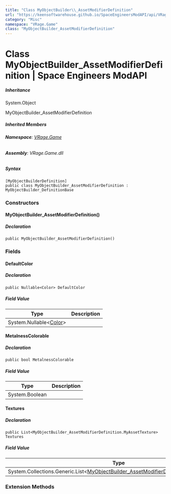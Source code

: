 ```yaml
---
title: "Class MyObjectBuilder\\_AssetModifierDefinition"
url: "https://keensoftwarehouse.github.io/SpaceEngineersModAPI/api/VRage.Game.MyObjectBuilder_AssetModifierDefinition.html"
category: "Misc"
namespace: "VRage.Game"
class: "MyObjectBuilder_AssetModifierDefinition"
---
```


# Class MyObjectBuilder\_AssetModifierDefinition | Space Engineers ModAPI

##### Inheritance

System.Object

MyObjectBuilder\_AssetModifierDefinition

##### Inherited Members

###### **Namespace**: [VRage.Game](https://keensoftwarehouse.github.io/SpaceEngineersModAPI/api/VRage.Game.html)

###### **Assembly**: VRage.Game.dll

##### Syntax

```
[MyObjectBuilderDefinition]
public class MyObjectBuilder_AssetModifierDefinition : MyObjectBuilder_DefinitionBase
```

### Constructors

#### MyObjectBuilder\_AssetModifierDefinition()

##### Declaration

```
public MyObjectBuilder_AssetModifierDefinition()
```

### Fields

#### DefaultColor

##### Declaration

```
public Nullable<Color> DefaultColor
```

##### Field Value

| Type | Description |
| --- | --- |
| System.Nullable<[Color](https://keensoftwarehouse.github.io/SpaceEngineersModAPI/api/VRageMath.Color.html)\> |     |

#### MetalnessColorable

##### Declaration

```
public bool MetalnessColorable
```

##### Field Value

| Type | Description |
| --- | --- |
| System.Boolean |     |

#### Textures

##### Declaration

```
public List<MyObjectBuilder_AssetModifierDefinition.MyAssetTexture> Textures
```

##### Field Value

| Type | Description |
| --- | --- |
| System.Collections.Generic.List<[MyObjectBuilder\_AssetModifierDefinition.MyAssetTexture](https://keensoftwarehouse.github.io/SpaceEngineersModAPI/api/VRage.Game.MyObjectBuilder_AssetModifierDefinition.MyAssetTexture.html)\> |     |

### Extension Methods